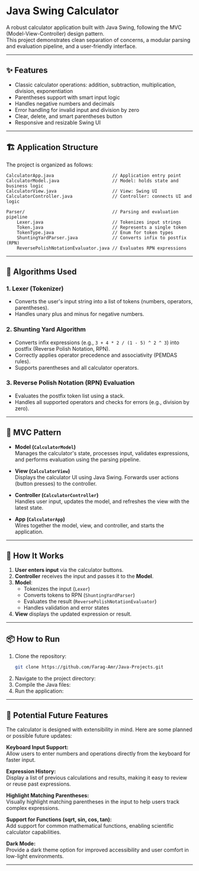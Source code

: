 # Java Swing Calculator

A robust calculator application built with Java Swing, following the MVC (Model-View-Controller) design pattern.  
This project demonstrates clean separation of concerns, a modular parsing and evaluation pipeline, and a user-friendly interface.

---

## ✨ Features

- Classic calculator operations: addition, subtraction, multiplication, division, exponentiation
- Parentheses support with smart input logic
- Handles negative numbers and decimals
- Error handling for invalid input and division by zero
- Clear, delete, and smart parentheses button
- Responsive and resizable Swing UI

---

## 🏗️ Application Structure

The project is organized as follows:

```text
CalculatorApp.java                      // Application entry point
CalculatorModel.java                    // Model: holds state and business logic
CalculatorView.java                     // View: Swing UI
CalculatorController.java               // Controller: connects UI and logic

Parser/                                 // Parsing and evaluation pipeline
    Lexer.java                          // Tokenizes input strings
    Token.java                          // Represents a single token
    TokenType.java                      // Enum for token types
    ShuntingYardParser.java             // Converts infix to postfix (RPN)
    ReversePolishNotationEvaluator.java // Evaluates RPN expressions
```

---

## 🧠 Algorithms Used

### 1. **Lexer (Tokenizer)**

- Converts the user's input string into a list of tokens (numbers, operators, parentheses).
- Handles unary plus and minus for negative numbers.

### 2. **Shunting Yard Algorithm**

- Converts infix expressions (e.g., `3 + 4 * 2 / (1 - 5) ^ 2 ^ 3`) into postfix (Reverse Polish Notation, RPN).
- Correctly applies operator precedence and associativity (PEMDAS rules).
- Supports parentheses and all calculator operators.

### 3. **Reverse Polish Notation (RPN) Evaluation**

- Evaluates the postfix token list using a stack.
- Handles all supported operators and checks for errors (e.g., division by zero).

---

## 🧩 MVC Pattern

- **Model (`CalculatorModel`)**  
  Manages the calculator's state, processes input, validates expressions, and performs evaluation using the parsing pipeline.

- **View (`CalculatorView`)**  
  Displays the calculator UI using Java Swing. Forwards user actions (button presses) to the controller.

- **Controller (`CalculatorController`)**  
  Handles user input, updates the model, and refreshes the view with the latest state.

- **App (`CalculatorApp`)**  
  Wires together the model, view, and controller, and starts the application.

---

## 🚦 How It Works

1. **User enters input** via the calculator buttons.
2. **Controller** receives the input and passes it to the **Model**.
3. **Model**:
   - Tokenizes the input (`Lexer`)
   - Converts tokens to RPN (`ShuntingYardParser`)
   - Evaluates the result (`ReversePolishNotationEvaluator`)
   - Handles validation and error states
4. **View** displays the updated expression or result.

---

## 📦 How to Run

1. Clone the repository:
   ```sh
   git clone https://github.com/Farag-Amr/Java-Projects.git
   ```
2. Navigate to the project directory:
3. Compile the Java files:
4. Run the application:
---

## 🚀 Potential Future Features

The calculator is designed with extensibility in mind. Here are some planned or possible future updates:

**Keyboard Input Support:**  
  Allow users to enter numbers and operations directly from the keyboard for faster input.

**Expression History:**  
  Display a list of previous calculations and results, making it easy to review or reuse past expressions.

**Highlight Matching Parentheses:**  
  Visually highlight matching parentheses in the input to help users track complex expressions.

**Support for Functions (sqrt, sin, cos, tan):**  
  Add support for common mathematical functions, enabling scientific calculator capabilities.

**Dark Mode:**  
  Provide a dark theme option for improved accessibility and user comfort in low-light environments.

---
